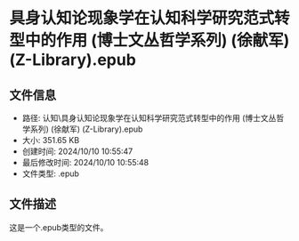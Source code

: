 ﻿# 具身认知论现象学在认知科学研究范式转型中的作用 (博士文丛哲学系列) (徐献军) (Z-Library).epub

## 文件信息
- 路径: 认知\具身认知论现象学在认知科学研究范式转型中的作用 (博士文丛哲学系列) (徐献军) (Z-Library).epub
- 大小: 351.65 KB
- 创建时间: 2024/10/10 10:55:47
- 最后修改时间: 2024/10/10 10:55:48
- 文件类型: .epub

## 文件描述
这是一个.epub类型的文件。

